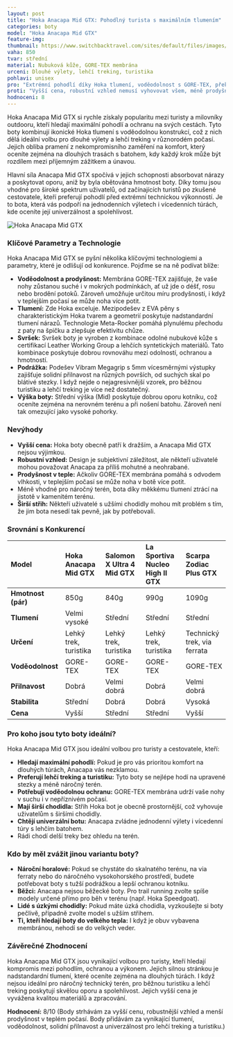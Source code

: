 ```yaml
---
layout: post
title: "Hoka Anacapa Mid GTX: Pohodlný turista s maximálním tlumením"
categories: boty
model: "Hoka Anacapa Mid GTX"
feature-img: 
thumbnail: https://www.switchbacktravel.com/sites/default/files/images/articles/Hoka%20One%20One%20Anacapa%20Mid%20GTX%20hiking%20boot%20(closeup%20of%20boots).jpg
vaha: 850
tvar: střední
material: Nubuková kůže, GORE-TEX membrána
urceni: Dlouhé výlety, lehčí treking, turistika
pohlavi: unisex
pro: "Extrémní pohodlí díky Hoka tlumení, voděodolnost s GORE-TEX, překvapivě lehká konstrukce, stabilní i v lehčím terénu."
proti: "Vyšší cena, robustní vzhled nemusí vyhovovat všem, méně prodyšné v teplejším počasí, méně vhodné do náročného terénu."
hodnoceni: 8
---
```



Hoka Anacapa Mid GTX si rychle získaly popularitu mezi turisty a milovníky outdooru, kteří hledají maximální pohodlí a ochranu na svých cestách. Tyto boty kombinují ikonické Hoka tlumení s voděodolnou konstrukcí, což z nich dělá ideální volbu pro dlouhé výlety a lehčí treking v různorodém počasí. Jejich obliba pramení z nekompromisního zaměření na komfort, který oceníte zejména na dlouhých trasách s batohem, kdy každý krok může být rozdílem mezi příjemným zážitkem a únavou.

Hlavní síla Anacapa Mid GTX spočívá v jejich schopnosti absorbovat nárazy a poskytovat oporu, aniž by byla obětována hmotnost boty. Díky tomu jsou vhodné pro široké spektrum uživatelů, od začínajících turistů po zkušené cestovatele, kteří preferují pohodlí před extrémní technickou výkonností. Je to bota, která vás podpoří na jednodenních výletech i vícedenních túrách, kde oceníte její univerzálnost a spolehlivost.

![Hoka Anacapa Mid GTX](https://res.cloudinary.com/dvwv5cne3/image/fetch/w_auto,h_450,c_fill,g_auto,f_auto,q_auto/https://dms.deckers.com/hoka/image/upload/f_auto,q_auto,dpr_auto/b_rgb:f7f7f9/w_1110/v1648149684/catalog/images/transparent/1122018-RTOS_4.png?_s=RAABAB0)

### Klíčové Parametry a Technologie

Hoka Anacapa Mid GTX se pyšní několika klíčovými technologiemi a parametry, které je odlišují od konkurence. Pojďme se na ně podívat blíže:

*   **Voděodolnost a prodyšnost:** Membrána GORE-TEX zajišťuje, že vaše nohy zůstanou suché i v mokrých podmínkách, ať už jde o déšť, rosu nebo brodění potoků. Zároveň umožňuje určitou míru prodyšnosti, i když v teplejším počasí se může noha více potit.
*   **Tlumení:** Zde Hoka exceluje. Mezipodešev z EVA pěny s charakteristickým Hoka tvarem a geometrií poskytuje nadstandardní tlumení nárazů. Technologie Meta-Rocker pomáhá plynulému přechodu z paty na špičku a zlepšuje efektivitu chůze.
*   **Svršek:** Svršek boty je vyroben z kombinace odolné nubukové kůže s certifikací Leather Working Group a lehčích syntetických materiálů. Tato kombinace poskytuje dobrou rovnováhu mezi odolností, ochranou a hmotností.
*   **Podrážka:** Podešev Vibram Megagrip s 5mm vícesměrnými výstupky zajišťuje solidní přilnavost na různých površích, od suchých skal po blátivé stezky. I když nejde o nejagresivnější vzorek, pro běžnou turistiku a lehčí treking je více než dostatečný.
*   **Výška boty:** Střední výška (Mid) poskytuje dobrou oporu kotníku, což oceníte zejména na nerovném terénu a při nošení batohu. Zároveň není tak omezující jako vysoké pohorky.

### Nevýhody

*   **Vyšší cena:** Hoka boty obecně patří k dražším, a Anacapa Mid GTX nejsou výjimkou.
*   **Robustní vzhled:** Design je subjektivní záležitost, ale někteří uživatelé mohou považovat Anacapa za příliš mohutné a neohrabané.
*   **Prodyšnost v teple:** Ačkoliv GORE-TEX membrána pomáhá s odvodem vlhkosti, v teplejším počasí se může noha v botě více potit.
*    Méně vhodné pro náročný terén, bota díky měkkému tlumení ztrácí na jistotě v kamenitém terénu.
*   **Širší střih:** Někteří uživatelé s užšími chodidly mohou mít problém s tím, že jim bota nesedí tak pevně, jak by potřebovali.

### Srovnání s Konkurencí

| Model                      | Hoka Anacapa Mid GTX | Salomon X Ultra 4 Mid GTX | La Sportiva Nucleo High II GTX | Scarpa Zodiac Plus GTX |
| :------------------------- | :------------------ | :------------------------ | :------------------------------ | :---------------------- |
| **Hmotnost (pár)**        | 850g                | 840g                     | 990g                           | 1090g                   |
| **Tlumení**               | Velmi vysoké         | Střední                  | Střední                       | Střední                 |
| **Určení**                | Lehký trek, turistika  | Lehký trek, turistika     | Lehký trek, turistika          | Technický trek, via ferrata |
| **Voděodolnost**         | GORE-TEX             | GORE-TEX                  | GORE-TEX                       | GORE-TEX                |
| **Přilnavost**          | Dobrá                | Velmi dobrá              | Dobrá                          | Velmi dobrá             |
| **Stabilita**           | Střední              | Dobrá                     | Dobrá                          | Vysoká                  |
| **Cena**                 | Vyšší               | Střední                  | Střední                       | Vyšší                  |

### Pro koho jsou tyto boty ideální?

Hoka Anacapa Mid GTX jsou ideální volbou pro turisty a cestovatele, kteří:

*   **Hledají maximální pohodlí:** Pokud je pro vás prioritou komfort na dlouhých túrách, Anacapa vás nezklamou.
*   **Preferují lehčí treking a turistiku:** Tyto boty se nejlépe hodí na upravené stezky a méně náročný terén.
*   **Potřebují voděodolnou ochranu:** GORE-TEX membrána udrží vaše nohy v suchu i v nepříznivém počasí.
*   **Mají širší chodidla:** Střih Hoka bot je obecně prostornější, což vyhovuje uživatelům s širšími chodidly.
*   **Chtějí univerzální botu:** Anacapa zvládne jednodenní výlety i vícedenní túry s lehčím batohem.
*   Rádi chodí delší treky bez ohledu na terén.

### Kdo by měl zvážit jinou variantu boty?

*   **Nároční horalové:** Pokud se chystáte do skalnatého terénu, na via ferraty nebo do náročného vysokohorského prostředí, budete potřebovat boty s tužší podrážkou a lepší ochranou kotníku.
*   **Běžci:** Anacapa nejsou běžecké boty. Pro trail running zvolte spíše modely určené přímo pro běh v terénu (např. Hoka Speedgoat).
*   **Lidé s úzkými chodidly:** Pokud máte úzká chodidla, vyzkoušejte si boty pečlivě, případně zvolte model s užším střihem.
* **Ti, kteří hledají boty do velkého tepla:** I když je obuv vybavena membránou, nehodí se do velkých veder.

### Závěrečné Zhodnocení

Hoka Anacapa Mid GTX jsou vynikající volbou pro turisty, kteří hledají kompromis mezi pohodlím, ochranou a výkonem. Jejich silnou stránkou je nadstandardní tlumení, které oceníte zejména na dlouhých túrách. I když nejsou ideální pro náročný technický terén, pro běžnou turistiku a lehčí treking poskytují skvělou oporu a spolehlivost. Jejich vyšší cena je vyvážena kvalitou materiálů a zpracování.

**Hodnocení:** 8/10 (Body strhávám za vyšší cenu, robustnější vzhled a menší prodyšnost v teplém počasí. Body přidávám za vynikající tlumení, voděodolnost, solidní přilnavost a univerzálnost pro lehčí treking a turistiku.)
